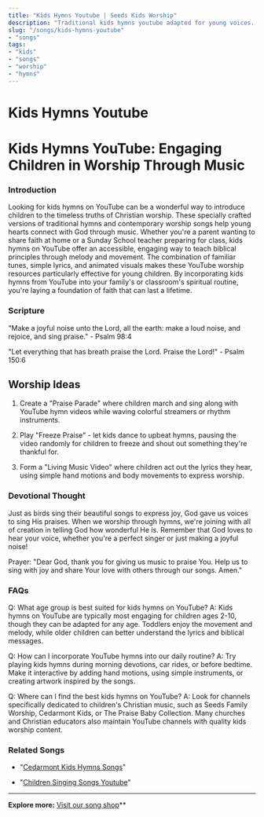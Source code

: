 ```yaml
---
title: "Kids Hymns Youtube | Seeds Kids Worship"
description: "Traditional kids hymns youtube adapted for young voices. Classic Christian music introducing children to timeless worship."
slug: "/songs/kids-hymns-youtube"
- "songs"
tags:
- "kids"
- "songs"
- "worship"
- "hymns"
---
```


# Kids Hymns Youtube

# Kids Hymns YouTube: Engaging Children in Worship Through Music

### Introduction
Looking for kids hymns on YouTube can be a wonderful way to introduce children to the timeless truths of Christian worship. These specially crafted versions of traditional hymns and contemporary worship songs help young hearts connect with God through music. Whether you're a parent wanting to share faith at home or a Sunday School teacher preparing for class, kids hymns on YouTube offer an accessible, engaging way to teach biblical principles through melody and movement. The combination of familiar tunes, simple lyrics, and animated visuals makes these YouTube worship resources particularly effective for young children. By incorporating kids hymns from YouTube into your family's or classroom's spiritual routine, you're laying a foundation of faith that can last a lifetime.

### Scripture
"Make a joyful noise unto the Lord, all the earth: make a loud noise, and rejoice, and sing praise." - Psalm 98:4

"Let everything that has breath praise the Lord. Praise the Lord!" - Psalm 150:6

## Worship Ideas
1. Create a "Praise Parade" where children march and sing along with YouTube hymn videos while waving colorful streamers or rhythm instruments.

2. Play "Freeze Praise" - let kids dance to upbeat hymns, pausing the video randomly for children to freeze and shout out something they're thankful for.

3. Form a "Living Music Video" where children act out the lyrics they hear, using simple hand motions and body movements to express worship.

### Devotional Thought
Just as birds sing their beautiful songs to express joy, God gave us voices to sing His praises. When we worship through hymns, we're joining with all of creation in telling God how wonderful He is. Remember that God loves to hear your voice, whether you're a perfect singer or just making a joyful noise!

Prayer: "Dear God, thank you for giving us music to praise You. Help us to sing with joy and share Your love with others through our songs. Amen."

### FAQs
Q: What age group is best suited for kids hymns on YouTube?
A: Kids hymns on YouTube are typically most engaging for children ages 2-10, though they can be adapted for any age. Toddlers enjoy the movement and melody, while older children can better understand the lyrics and biblical messages.

Q: How can I incorporate YouTube hymns into our daily routine?
A: Try playing kids hymns during morning devotions, car rides, or before bedtime. Make it interactive by adding hand motions, using simple instruments, or creating artwork inspired by the songs.

Q: Where can I find the best kids hymns on YouTube?
A: Look for channels specifically dedicated to children's Christian music, such as Seeds Family Worship, Cedarmont Kids, or The Praise Baby Collection. Many churches and Christian educators also maintain YouTube channels with quality kids worship content.

### Related Songs

- "[Cedarmont Kids Hymns Songs](/songs/cedarmont-kids-hymns-songs/)"

- "[Children Singing Songs Youtube](/songs/children-singing-songs-youtube/)"

---

**Explore more:** [Visit our song shop](https://seedskidsworship.com/shop)**

<!-- Schema Markup -->
<script type="application/ld+json">
{
  "@context": "https://schema.org",
  "@type": "MusicRecording",
  "name": "Kids Hymns Youtube",
  "byArtist": {
    "@type": "MusicGroup",
    "name": "Seeds Kids Worship"
  },
  "isFamilyFriendly": true,
  "url": "https://seedskidsworship.com/songs/kids-hymns-youtube/"
}
</script>